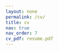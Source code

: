 ```yaml
---
layout: none
permalink: /cv/
title: cv
nav: true
nav_order: 7
cv_pdf: resume.pdf
---
```


<script>
  window.location.href = "/assets/pdf/resume.pdf";
</script>